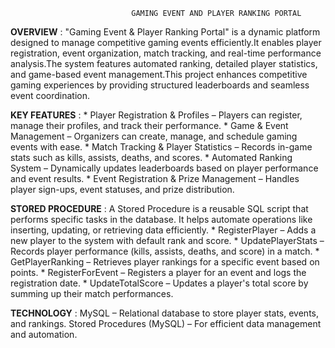                                GAMING EVENT AND PLAYER RANKING PORTAL
**OVERVIEW** :
     "Gaming Event & Player Ranking Portal" is a dynamic platform designed to manage competitive gaming events efficiently.It enables player registration, event organization, match tracking,
and real-time performance analysis.The system features automated ranking, detailed player statistics, and game-based event management.This project enhances competitive gaming experiences by 
providing structured leaderboards and seamless event coordination.

**KEY FEATURES** : 
    * Player Registration & Profiles – Players can register, manage their profiles, and track their performance.
    * Game & Event Management – Organizers can create, manage, and schedule gaming events with ease.
    * Match Tracking & Player Statistics – Records in-game stats such as kills, assists, deaths, and scores.
    * Automated Ranking System – Dynamically updates leaderboards based on player performance and event results.
    * Event Registration & Prize Management – Handles player sign-ups, event statuses, and prize distribution.

**STORED PROCEDURE** :
     A Stored Procedure is a reusable SQL script that performs specific tasks in the database. It helps automate operations like inserting, updating, or retrieving data efficiently.
      * RegisterPlayer – Adds a new player to the system with default rank and score.
      * UpdatePlayerStats – Records player performance (kills, assists, deaths, and score) in a match.
      * GetPlayerRanking – Retrieves player rankings for a specific event based on points.
      * RegisterForEvent – Registers a player for an event and logs the registration date.
      * UpdateTotalScore – Updates a player's total score by summing up their match performances.

**TECHNOLOGY** :
   MySQL – Relational database to store player stats, events, and rankings.
   Stored Procedures (MySQL) – For efficient data management and automation.





 




    


